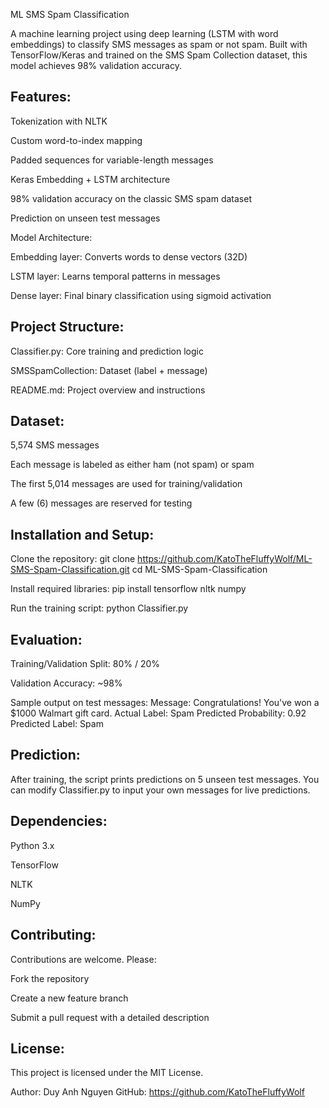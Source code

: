 ML SMS Spam Classification

A machine learning project using deep learning (LSTM with word embeddings) to classify SMS messages as spam or not spam. Built with TensorFlow/Keras and trained on the SMS Spam Collection dataset, this model achieves 98% validation accuracy.

## Features:

Tokenization with NLTK

Custom word-to-index mapping

Padded sequences for variable-length messages

Keras Embedding + LSTM architecture

98% validation accuracy on the classic SMS spam dataset

Prediction on unseen test messages

Model Architecture:

Embedding layer: Converts words to dense vectors (32D)

LSTM layer: Learns temporal patterns in messages

Dense layer: Final binary classification using sigmoid activation

## Project Structure:

Classifier.py: Core training and prediction logic

SMSSpamCollection: Dataset (label + message)

README.md: Project overview and instructions

## Dataset:

5,574 SMS messages

Each message is labeled as either ham (not spam) or spam

The first 5,014 messages are used for training/validation

A few (6) messages are reserved for testing

## Installation and Setup:

Clone the repository:
git clone https://github.com/KatoTheFluffyWolf/ML-SMS-Spam-Classification.git
cd ML-SMS-Spam-Classification

Install required libraries:
pip install tensorflow nltk numpy

Run the training script:
python Classifier.py

## Evaluation:

Training/Validation Split: 80% / 20%

Validation Accuracy: ~98%

Sample output on test messages:
Message: Congratulations! You've won a $1000 Walmart gift card.
Actual Label: Spam
Predicted Probability: 0.92
Predicted Label: Spam

## Prediction:
After training, the script prints predictions on 5 unseen test messages. You can modify Classifier.py to input your own messages for live predictions.

## Dependencies:

Python 3.x

TensorFlow

NLTK

NumPy

## Contributing:
Contributions are welcome. Please:

Fork the repository

Create a new feature branch

Submit a pull request with a detailed description

## License:
This project is licensed under the MIT License.

Author:
Duy Anh Nguyen
GitHub: https://github.com/KatoTheFluffyWolf
